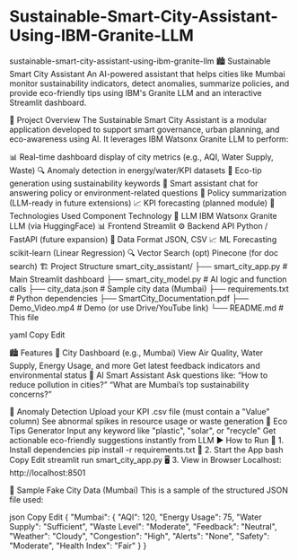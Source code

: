 # Sustainable-Smart-City-Assistant-Using-IBM-Granite-LLM
sustainable-smart-city-assistant-using-ibm-granite-llm
🏙️ Sustainable Smart City Assistant
An AI-powered assistant that helps cities like Mumbai monitor sustainability indicators, detect anomalies, summarize policies, and provide eco-friendly tips using IBM's Granite LLM and an interactive Streamlit dashboard.

📌 Project Overview
The Sustainable Smart City Assistant is a modular application developed to support smart governance, urban planning, and eco-awareness using AI. It leverages IBM Watsonx Granite LLM to perform:

📊 Real-time dashboard display of city metrics (e.g., AQI, Water Supply, Waste)
🔍 Anomaly detection in energy/water/KPI datasets
🌱 Eco-tip generation using sustainability keywords
💬 Smart assistant chat for answering policy or environment-related questions
📄 Policy summarization (LLM-ready in future extensions)
📈 KPI forecasting (planned module)
🧠 Technologies Used
Component	Technology
🧠 LLM	IBM Watsonx Granite LLM (via HuggingFace)
📊 Frontend	Streamlit
⚙️ Backend API	Python / FastAPI (future expansion)
📁 Data Format	JSON, CSV
📈 ML Forecasting	scikit-learn (Linear Regression)
🔍 Vector Search (opt)	Pinecone (for doc search)
🏗️ Project Structure
smart_city_assistant/ ├── smart_city_app.py # Main Streamlit dashboard ├── smart_city_model.py # AI logic and function calls ├── city_data.json # Sample city data (Mumbai) ├── requirements.txt # Python dependencies ├── SmartCity_Documentation.pdf ├── Demo_Video.mp4 # Demo (or use Drive/YouTube link) └── README.md # This file

yaml Copy Edit

🏙️ Features
🌇 City Dashboard (e.g., Mumbai)
View Air Quality, Water Supply, Energy Usage, and more
Get latest feedback indicators and environmental status
🧠 AI Smart Assistant
Ask questions like:
“How to reduce pollution in cities?” “What are Mumbai’s top sustainability concerns?”

🚨 Anomaly Detection
Upload your KPI .csv file (must contain a "Value" column)
See abnormal spikes in resource usage or waste generation
🌱 Eco Tips Generator
Input any keyword like "plastic", "solar", or "recycle"
Get actionable eco-friendly suggestions instantly from LLM
▶️ How to Run
🔧 1. Install dependencies
pip install -r requirements.txt
🚀 2. Start the App
bash
Copy
Edit
streamlit run smart_city_app.py
🖥️ 3. View in Browser
Localhost: http://localhost:8501

🧪 Sample Fake City Data (Mumbai)
This is a sample of the structured JSON file used:

json
Copy
Edit
{
  "Mumbai": {
    "AQI": 120,
    "Energy Usage": 75,
    "Water Supply": "Sufficient",
    "Waste Level": "Moderate",
    "Feedback": "Neutral",
    "Weather": "Cloudy",
    "Congestion": "High",
    "Alerts": "None",
    "Safety": "Moderate",
    "Health Index": "Fair"
  }
}

